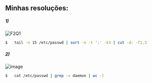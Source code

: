 ## Minhas resoluções:

##### 1)

![F2Q1](https://user-images.githubusercontent.com/83923976/186946343-3bcc0478-0a24-497c-9f60-ce8d1dc611d6.png)

```bash
$   tail -n 15 /etc/passwd | sort -n -t ':' -k3 | cut -d: -f1,3
```

##### 2)

![image](https://user-images.githubusercontent.com/83923976/186946492-899eb2b4-d7d1-4404-8cde-3384efca2dab.png)

```bash
$   cat /etc/passwd | grep -v daemon | wc -l
```
